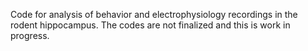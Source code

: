 Code for analysis of behavior and electrophysiology recordings in the rodent hippocampus. The codes are not finalized and this is work in progress.
